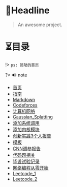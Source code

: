 # 🎨Headline

> An awesome project.

# ⏳目录
!> `ps: 简陋的首页`

?> 🔊 note
* [首页](README.md)
* [指南](zh-cn/guide.md)
* [Markdown](zh-cn/Markdown)
* [Codeforces](zh-cn/Codeforces/Codeforces.md)
* [计算机网络](zh-cn/计算机网络/计算机网络)
* [Gaussian_Splatting](zh-cn/3DGaussianSplatting/3D_Gaussian_Splatting.md)
* [添加系统调用](zh-cn/添加系统调用/添加系统调用.md)
* [添加内核模块](zh-cn/添加内核模块/添加内核模块.md)
* [创新实践3个人报告](zh-cn/创新实践3个人报告/创新实践3个人报告.md)
* [模板](zh-cn/模板/模板.md)
* [CNN调参报告](zh-cn/CNN调参报告/CNN调参报告.md)
* [代码题相关](zh-cn/代码题相关/代码题相关.md)
* [毕设试验记录](zh-cn/毕设实验记录/DyFADet%20论文及代码/实验记录及截图.md)
* [网络编程从零开始](zh-cn/网络编程从零开始/C++/网络编程从零开始.md)
* [Leetcode_1](zh-cn/Leetcode_1.md/Leetcode/Leetcode_1.md)
* [Leetcode_2](zh-cn/Leetcode_2.md/Leetcode/Leetcode_2.md)

